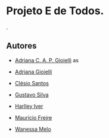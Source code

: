 # Projeto E de Todos.


.


## Autores


- [Adriana C. A. P. Gioielli](https://github.com/adrianagioielli)
as
- [Adriana Gioielli](https://github.com/adrianagioielli)

- [Clésio Santos](https://github.com/Cl-212)
- [Gustavo Silva](https://github.com/GuSiDias)
- [Harlley Iver](https://github.com/HarlleyIver)
- [Maurício Freire](https://github.com/mauriciotcg3)
- [Wanessa Melo](https://github.com/wanessakcm)

